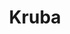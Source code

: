 ---
layout: place
title: "Kruba"
permalink: /district-of-columbia/washington/kruba.html
stateAbbr: DC
stateName: District of Columbia
cityName: Washington
place_id: ChIJGYRr_9C5t4kRVgyzuVBkCRg
photos:
  - >-
    AUy1YQ0ZJw14II_lj0WDNhUzRS01STg9AQD_QNQ6xE2ovZT1I1-2PJdvILLjvpzWIfAjLVpoiuuEjF3GapsOHUFTy94QeGSRGV92627LrNYpJsm3Tf2MrXKqtxjGgBVvlxdoxR0cUM2wTe9wn4vkgH8c-9wyIcwwLhwKw622_FjrGoRoIWYPQjaFEfsyhiy_cj4P-2upL5kATfhQSNxV3N6Fh1I0WBBMGGLaFx7bA0PQxPbtlKu0XiJMAvUyr6rwQAp7S0ODhtHrfW28Rw95EgYVS2HGGWW31-J8nYq7E049g2SCbKaxszsfijT3lKSVbPVJ4sG3cQK0I8tYzNfA43m30--DrjBpy8K301mu8PfJf0mbWqjQay8Dl0fU6bZlP6Xm06vNVwNO3dul1cyJHycLARVLyMEwYdv0GlLP8ROqgb0
  - >-
    AUy1YQ3eEATzKolOoxUYpYPuC1trp-dZhcZ5sUntqLwbl-HzzR1G8xENgkp9_DHF-omuU9jxvPbz679EZfnS1wfkVamS_Tf3yHTiR_3kqztA67qaRluH2pgpMP7QodJNHmWkQ8Btz8Nc17HKeoMg4bPpCa4GlLvladVwX56cq4FP7gVPPcm0KHQIpekT21azI3GEuVBBTv3QdWnVwUEgMj8nziOqVqdS1iMq4r_JK-eL9sn1kqASKG_8w5iNs8VXboMav5dZL613Wd7SGBg0kULXh1YT7Pxi-iSA1CdPS3FhTWA417W0XGvAgHSY5GDE0guB9M6EJtNQOi9C5tgWjQXb4uhByR0CHVgOD4W012W9QLmxoUcQ-nERGgGSJRYW0V-eRzdjZBjcyj1gShz4twrlUMEHrOSvgYeniz4P6pUBP88LXg
  - >-
    AUy1YQ36a-C16DQdXxMZUmP69ae7KuWRRMYxAAplrB3XC9hmvcKeK2eHKjibRUajxWWTlIlInpofa9nqU7t28pD9ogvKg64dj_UlMP7hUsUtSlvaooO_-0CZkh4Kd3DMX3wd30_QDaMdfsKVSFwaEHZGdhmGaeEHiN5GmfnOg-s5VZ0Gg_bNYBAKAS7-Sc65PK1I3PTVMf8NqKSQp969T78eTmlCWOrGE6axpkBO2thTdA76A7Cj_Ar7mWx0zTUqKJIcnp1ebCdm7Lf2gjHzutDmN7mZfAjHhu8mwdDLwCd8Zk6BXoOPa5wdLXPz05kKuo3RabjqnLKd4Vpw5XwwSMZCVCUFSHIWm1GueiPbO_206ABlqvdz1x9oOrBrhe6LNL7dyigztRgRYUUE5c722fhbHRPmyXGy9cjfmxbedsE5EBOy5w
  - >-
    AUy1YQ3rMDaqn_2UpDSzVh8gXrRQoEXpq18kqq5Sx-xaaeITVCTOjC9Fw4h8Bi2CunfxYsb8fohE8q9jU_A_kc7KkcV6gSA4p2VSzDVlGXP8nf0I_50OQ_yudMc6tWErCqlgFlQTUFQSHNtavszGl2hc47CTbyiZq6Lo4HRRsLYygxlecYux_VhbVeQFmn77tJNVw_eJYMKUC9N6L8Qx8KMHgi1oHCKI3q5s7MVeirHU2cLpokb4BZRtV-dYFe0ovHILaXUP9_O9VEk94nNxzXSaeupk2xqfy7ijLQSJSIJmuQqjnD0c170j8vY5cRXclcFtg11uLnP7MItkogEqIG6DDIfbq48_Cs165IhWXAXlUnLZovvjYJgiG72wlRcULiHF1lINxh1iPYWfEmjuIlpZCNErFMzulEC4dZ03AZ_4SuFbHg
  - >-
    AUy1YQ23HAtjohNNBdi9Hz-3d7cmApgau0J3FGRS0Yp80QvOb_m9PLbRf6AdnQtDIv1R99OxfOm7kf7D5XWpbFYf6ZUIMhO_TyK6Hjqkmd3v7EjShEDjmJaRIVthik-PoZ4VcQRkxDS4ql2yxSgdF8HoEfay4sPX1vMT32cT7o-9pmJBf1lSR3_7tM0FBJhlJ2cOqe2pE7kQiHDmPWpbPQ1Xc9wvn7EvuLV2uo9fLiQm75yYOPATbAMDDiJeUdz1lCgU8of-NmqpN7cOFO4jqSUUZS366__Pvb7LkSo1gcuEFZXKE5Rq0dDdaE90UI-aQOFneOq8cx9CMtS6cqjOEGJKLxGM1t0RGqnMCYoW5bVt13yVdXK6pIZFu5CIpJWDdot3uCHLeRQBmuD-BouhC_vPOiwBnaAMhp5-xafA9wL4eLUlpA
  - >-
    AUy1YQ0z0Wd9KeWEPJgjGTPJ89jrpuhSDMfzBnAGwDAPxfxrQEFboRwZx_1miFsptVMn2mQ4DadsiiEgDBUZOMkyidXHLeNXHojXNjRl2tiBWlgU57oDlqJkY6LuEBEYv44L1fnl178RQDo6bb6jCGlLuZuxcrnD3N6bElb3yRQ_vlYa4RTEcSnAvs4QC_YDqcXQaB2Qaj2nG-YMmKtosMsvAHd1Ni4VqWWpgRX-PXOwf1B3-_-CL6e4r9CrdRilCMes_-E_hmq0X280NzJlpXeR3RrCyGjYa2R8tShu14Xs5-X2kZpq2A7weWzCpHB_fJafNy23z2tM9zXf3mspRQWIehjaGC8i6k6c07szNUtt8n96kJJysCddVBoRqHD65TdvhlWEp56srCcdy4LytlJijoq95HSkrLgYU9SyuhnfBCMQHWI
  - >-
    AUy1YQ1lHpB3f0bCvfnddDXh68lVxXVjpvg2V6dBHanyM2GsPZbuOjWgKFKagTN7vrm8EBELZp-SatBieS8mxk5R3MFaMyU6VWuP-63K8HuomkC2hoh_DTVnuYRrIYNh4ab5YMYfY0q8rAT9xPI7_JiO_YAGBwbqx7f-IQnzJWGRh97X8CtkmtpqL5ZszPLub1RU1n2_lC3iGgJFjJfEVCLhWWlC_h82AE32JqPgTYAw-9LbZBnS65y0nT16enDXGELZuF4YbntEBeGYnMIVYY0-fHduIpKMA_Eo0H21q7HvUpNFIg9A-EWWcgQr7SqCiCO0WPJWekiJjHARonn1UUIz8AP8TJ1eEg57OQXeVZLFZakKXJic3ckUseoF1B6tmXa5sRyQ3yI0q5XLEOmy_Gk1KoQw1FmmiRphna9p_PBoOhfjID-O
  - >-
    AUy1YQ1fOVgSeA4o-EG8G3M6itBkoz7PsiCNBZeW8onpxenw6DyS0hMHIZ8yVAL67QsIDREgZNJzLrTDOIx9dwKxXoprwpP1oo43yL07eKidmstW30va3DkJ2oa_grz2YgMF6GCf8OnnZEdcgva6G9BUAtIcx6pGGYFxhCoE6Oi_GV-4Z-uF_Y7aR_5jcREldJ1nFQ__TrgpKILaHodIRPF5EXOg8vcCmL1RpZ4Og1IZIqYMvVNEwBaYmniGkI8ZL2z0P5ZMk96AsRrjUBiOJ6M73q8doa8ZL6JMXRs6rF5Cybw6EU-0DqFB-J04VJ91cnn8CvyYLCJrPr0CCrAd6p5N4ZMJf1jnFwHRgloJe1RCtLuOPxy9zG228IY81BrxiiuryrhlIlNkCX6jSPpPiLHCaUurqk5rJHgQKl7b8tB5cEUzUpyz
  - >-
    AUy1YQ0Izl016RDvywB0HO0WjMXTn6RBoXbCxW0yAl5yErfc78xffxGo4r4i6E2FCbGcLVsN_3_1j601EWktI_NW2QcvJTmRIq_BbzM29lyWAe3M6RZBSiO5UusJSEs5SPnV8_o1gK9-68gf89-LKRG1I8gkUhasoEHFAxpPUueLC6s6LqLTy8U_CJP71cRjovxLahO6qjps8O1CleKhHvgl6VUmSlY21DyDp30ZegjDtPZMILL6nMBHRvjwhgfyvvd_am0L19VyxAxyygChK-c0NziCn2fyb5kheWKP15INLxRmd-HLi7V-d0le823KGERGUF4xu-Qz4I4il2XCxorx3B23bpnZEzicgBFzsHjCK49yFr1k2PSTj8s9YrRZYpLgYhfupOXq0YhJSXaB50buJKo4i44aZmQ-85z8RW6Eov8
  - >-
    AUy1YQ2wdcHOWEf70SqCspcYYfB-Aq_3y1I6_DL0hPVZp8oFT_9W1ftSd1Z8nU-3BsXjsbLwSnHuQGIJhQOdx9aZCwfKZv94yXGrCXdgI_mPy1qTGrjQa9gJnvFP--Ladj-FXv20O9EA_jepNILH938Ab-WAf3gWKyTm4RpvwKz1i1kuyy5Mdhh04KjnG4yTrQ7d1nTVevRsuk5gqHP6UCRwMeGgvyKgj4TwEZVxDSDPq76xluk-M_gYaP-WIhiXeoYrkYkZKRULkEsnuO0IsS3sjd2Qjr_6s2mpABEYvTL-5ExrgG4B7mujHrWsV-OPLM271A4nHHwPtJlH8MAeB7prOhQmG7r4JbO2ijLBk5SkpecrAEMBfmyXP32OLvos64Ov2w1-QgF2a9TbK8Vh9rmvbtl3UMVI6NoKkK9wNqcImedyrJ_p
address: 300 Water St SE, Washington, DC 20003, USA
street: 300 Water St SE
city: Washington
state: DC
zip: '20003'
country: USA
neighborhood: Navy Yard
latitude: '38.873994'
longitude: '-77.001707'
accessibility_options:
  wheelchairAccessibleEntrance: true
  wheelchairAccessibleRestroom: true
  wheelchairAccessibleSeating: true
business_status: OPERATIONAL
name: Kruba
google_maps_links:
  directionsUri: >-
    https://www.google.com/maps/dir//''/data=!4m7!4m6!1m1!4e2!1m2!1m1!1s0x89b7b9d0ff6b8419:0x18096450b9b30c56!3e0
  placeUri: https://maps.google.com/?cid=1732025829576346710
  writeAReviewUri: >-
    https://www.google.com/maps/place//data=!4m3!3m2!1s0x89b7b9d0ff6b8419:0x18096450b9b30c56!12e1
  reviewsUri: >-
    https://www.google.com/maps/place//data=!4m4!3m3!1s0x89b7b9d0ff6b8419:0x18096450b9b30c56!9m1!1b1
  photosUri: >-
    https://www.google.com/maps/place//data=!4m3!3m2!1s0x89b7b9d0ff6b8419:0x18096450b9b30c56!10e5
primary_type: Sushi Restaurant
opening_hours:
  regular: null
  current: null
secondary_opening_hours:
  regular:
    weekdayDescriptions: null
    type: null
  current:
    weekdayDescriptions: null
    type: null
phone: (202) 484-0234
price_level: PRICE_LEVEL_MODERATE
price_range: $10 &mdash; 20
rating: '4.0'
rating_count: 473
website: http://krubathai.com/
description: >-
  Thai dishes, sushi & sashimi served amid teak tables, carved-wood decor & a
  convivial bar scene.
reviews:
  - ChdDSUhNMG9nS0VJQ0FnSUNYMjhLcDdnRRAB
  - ChdDSUhNMG9nS0VJQ0FnSUNicHI2a3J3RRAB
  - ChdDSUhNMG9nS0VJQ0FnTUNRdF82STlRRRAB
  - ChZDSUhNMG9nS0VJQ0FnSUNmcGFpX1h3EAE
  - ChdDSUhNMG9nS0VJQ0FnSURWMmNiTTR3RRAB
parking_options: []
payment_options:
  - ACCEPTS_CREDIT_CARDS
  - ACCEPTS_DEBIT_CARDS
  - ACCEPTS_NFC
allow_dogs: null
curbside_pickup: null
delivery: true
dine_in: true
good_for_children: true
good_for_groups: true
good_for_sports: null
live_music: false
menu_for_children: false
outdoor_seating: true
reservable: true
restroom: true
serves_beer: true
serves_breakfast: false
serves_brunch: false
serves_cocktails: true
serves_coffee: true
serves_dinner: true
serves_dessert: true
serves_lunch: true
serves_vegetarian_food: true
serves_wine: true
takeout: true

---